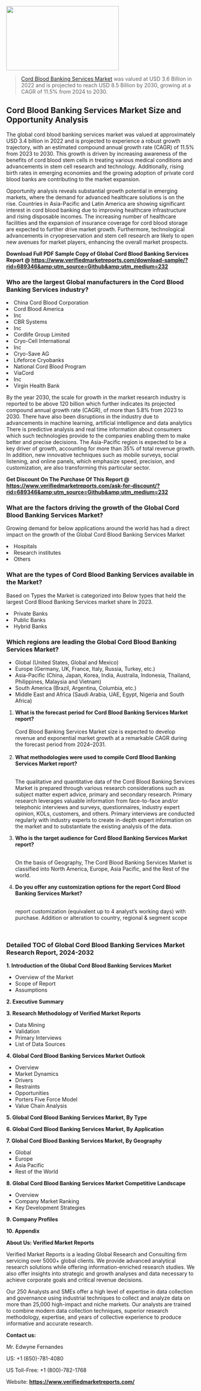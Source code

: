 <img src="https://ffe5etoiles.com/wp-content/uploads/2024/12/MST1-300x171.png" alt="" width="300" height="171" class="alignnone size-medium wp-image-20088" /><blockquote><p><p><a href="https://www.verifiedmarketreports.com/download-sample/?rid=689346&utm_source=Github&utm_medium=232" target="_blank">Cord Blood Banking Services Market</a> was valued at USD 3.6 Billion in 2022 and is projected to reach USD 8.5 Billion by 2030, growing at a CAGR of 11.5% from 2024 to 2030.</p></blockquote><p><h2>Cord Blood Banking Services Market Size and Opportunity Analysis</h2><p>The global cord blood banking services market was valued at approximately USD 3.4 billion in 2022 and is projected to experience a robust growth trajectory, with an estimated compound annual growth rate (CAGR) of 11.5% from 2023 to 2030. This growth is driven by increasing awareness of the benefits of cord blood stem cells in treating various medical conditions and advancements in stem cell research and technology. Additionally, rising birth rates in emerging economies and the growing adoption of private cord blood banks are contributing to the market expansion.</p><p>Opportunity analysis reveals substantial growth potential in emerging markets, where the demand for advanced healthcare solutions is on the rise. Countries in Asia-Pacific and Latin America are showing significant interest in cord blood banking due to improving healthcare infrastructure and rising disposable incomes. The increasing number of healthcare facilities and the expansion of insurance coverage for cord blood storage are expected to further drive market growth. Furthermore, technological advancements in cryopreservation and stem cell research are likely to open new avenues for market players, enhancing the overall market prospects.</p></p><p class=""><strong>Download Full PDF Sample Copy of Global Cord Blood Banking Services Report @ <a href="https://www.verifiedmarketreports.com/download-sample/?rid=689346&amp;utm_source=Github&amp;utm_medium=232" target="_blank">https://www.verifiedmarketreports.com/download-sample/?rid=689346&amp;utm_source=Github&amp;utm_medium=232</a></strong></p><h3 id="" class="">Who are the largest Global manufacturers in the Cord Blood Banking Services industry?</h3><p><li>China Cord Blood Corporation</li><li> Cord Blood America</li><li> Inc</li><li> CBR Systems</li><li> Inc</li><li> Cordlife Group Limited</li><li> Cryo-Cell International</li><li> Inc</li><li> Cryo-Save AG</li><li> Lifeforce Cryobanks</li><li> National Cord Blood Program</li><li> ViaCord</li><li> Inc</li><li> Virgin Health Bank</li></p><div class=""><div class="" dir="" data-message-author-role="" data-message-id="" data-message-model-slug=""><div class=""><div class=""><div class=""><div class="" dir="" data-message-author-role="" data-message-id="" data-message-model-slug=""><div class=""><div class=""><p>By the year 2030, the scale for growth in the market research industry is reported to be above 120 billion which further indicates its projected compound annual growth rate (CAGR), of more than 5.8% from 2023 to 2030. There have also been disruptions in the industry due to advancements in machine learning, artificial intelligence and data analytics There is predictive analysis and real time information about consumers which such technologies provide to the companies enabling them to make better and precise decisions. The Asia-Pacific region is expected to be a key driver of growth, accounting for more than 35% of total revenue growth. In addition, new innovative techniques such as mobile surveys, social listening, and online panels, which emphasize speed, precision, and customization, are also transforming this particular sector.</p><p><strong>Get Discount On The Purchase Of This Report @&nbsp; <a href="https://www.verifiedmarketreports.com/ask-for-discount/?rid=689346&amp;utm_source=Github&amp;utm_medium=232" target="_blank">https://www.verifiedmarketreports.com/ask-for-discount/?rid=689346&amp;utm_source=Github&amp;utm_medium=232</a></strong></p></div></div></div></div></div></div></div></div><h3 id="" class="">What are the factors driving the growth of the Global Cord Blood Banking Services Market?</h3><p id="" class="">Growing demand for below applications around the world has had a direct impact on the growth of the Global Cord Blood Banking Services Market</p><p id="" class=""><li>Hospitals</li><li> Research institutes</li><li> Others</li></p><h3 id="" class="">What are the types of Cord Blood Banking Services available in the Market?</h3><p id="" class="">Based on Types the Market is categorized into Below types that held the largest Cord Blood Banking Services market share In 2023.</p><p id="" class=""><li>Private Banks</li><li> Public Banks</li><li> Hybrid Banks</li></p><h3 id="" class="">Which regions are leading the Global Cord Blood Banking Services Market?</h3><ul><li>Global (United States, Global and Mexico)</li><li>Europe (Germany, UK, France, Italy, Russia, Turkey, etc.)</li><li>Asia-Pacific (China, Japan, Korea, India, Australia, Indonesia, Thailand, Philippines, Malaysia and Vietnam)</li><li>South America (Brazil, Argentina, Columbia, etc.)</li><li>Middle East and Africa (Saudi Arabia, UAE, Egypt, Nigeria and South Africa)</li></ul><p><ol><li><strong>What is the forecast period for Cord Blood Banking Services Market report?<br /></strong><br /><span data-sheets-root="1" data-sheets-value="{&quot;1&quot;:2,&quot;2&quot;:&quot;XXXX size is expected to develop revenue and exponential market growth at a remarkable CAGR during the forecast period from 2024&ndash;2030.&quot;}" data-sheets-userformat="{&quot;2&quot;:12674,&quot;4&quot;:{&quot;1&quot;:2,&quot;2&quot;:16776960},&quot;10&quot;:2,&quot;11&quot;:0,&quot;15&quot;:&quot;Arial&quot;,&quot;16&quot;:12}">Cord Blood Banking Services Market size is expected to develop revenue and exponential market growth at a remarkable CAGR during the forecast period from 2024&ndash;2031.</span><br /><br /></li><li><strong>What methodologies were used to compile Cord Blood Banking Services Market report?<br /><br /></strong><p>The qualitative and quantitative data of the&nbsp;Cord Blood Banking Services Market is prepared through various research considerations such as subject matter expert advice, primary and secondary research. Primary research leverages valuable information from face-to-face and/or telephonic interviews and surveys, questionnaires, industry expert opinion, KOLs, customers, and others. Primary interviews are conducted regularly with industry experts to create in-depth expert information on the market and to substantiate the existing analysis of the data.&nbsp;</p></li><li><strong>Who is the target audience for Cord Blood Banking Services Market report?<br /><br /></strong><p>On the basis of Geography, The&nbsp;Cord Blood Banking Services Market is classified into North America, Europe, Asia Pacific, and the Rest of the world.</p></li><li><strong>Do you offer any customization options for the report Cord Blood Banking Services Market?<br /><br /></strong><p>report customization (equivalent up to 4 analyst&rsquo;s working days) with purchase. Addition or alteration to country, regional &amp; segment scope</p><p>&nbsp;</p></li></ol></p><h3 id="" class="">Detailed TOC of Global Cord Blood Banking Services Market Research Report, 2024-2032</h3><p id="" class=""><strong>1. Introduction of the Global Cord Blood Banking Services Market</strong></p><ul><li>Overview of the Market</li><li>Scope of Report</li><li>Assumptions</li></ul><p id="" class=""><strong>2. Executive Summary</strong></p><p id="" class=""><strong>3. Research Methodology of&nbsp;Verified Market Reports</strong></p><ul><li>Data Mining</li><li>Validation</li><li>Primary Interviews</li><li>List of Data Sources</li></ul><p id="" class=""><strong>4. Global Cord Blood Banking Services Market Outlook</strong></p><ul><li>Overview</li><li>Market Dynamics</li><li>Drivers</li><li>Restraints</li><li>Opportunities</li><li>Porters Five Force Model</li><li>Value Chain Analysis</li></ul><p id="" class=""><strong>5. Global Cord Blood Banking Services Market, By&nbsp;Type</strong></p><p id="" class=""><strong>6. Global Cord Blood Banking Services Market, By Application</strong></p><p id="" class=""><strong>7. Global Cord Blood Banking Services Market, By Geography</strong></p><ul><li>Global</li><li>Europe</li><li>Asia Pacific</li><li>Rest of the World</li></ul><p id="" class=""><strong>8. Global Cord Blood Banking Services Market Competitive Landscape</strong></p><ul><li>Overview</li><li>Company Market Ranking</li><li>Key Development Strategies</li></ul><p id="" class=""><strong>9. Company Profiles</strong></p><p id="" class=""><strong>10. Appendix</strong></p><p id="" class=""><strong>About Us: Verified Market Reports</strong></p><p id="" class="">Verified Market Reports is a leading Global Research and Consulting firm servicing over 5000+ global clients. We provide advanced analytical research solutions while offering information-enriched research studies. We also offer insights into strategic and growth analyses and data necessary to achieve corporate goals and critical revenue decisions.</p><p id="" class="">Our 250 Analysts and SMEs offer a high level of expertise in data collection and governance using industrial techniques to collect and analyze data on more than 25,000 high-impact and niche markets. Our analysts are trained to combine modern data collection techniques, superior research methodology, expertise, and years of collective experience to produce informative and accurate research.</p><p id="" class=""><strong>Contact us:</strong></p><p id="" class="">Mr. Edwyne Fernandes</p><p id="" class="">US: +1 (650)-781-4080</p><p id="" class="">US Toll-Free: +1 (800)-782-1768</p><p id="" class="">Website: <a target="" data-test-app-aware-link=""><strong>https://www.verifiedmarketreports.com/</strong></a></p>
